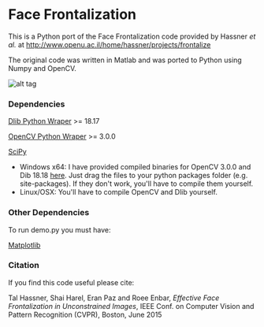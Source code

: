 # Face Frontalization
This is a Python port of the Face Frontalization code provided by Hassner *et al.* at http://www.openu.ac.il/home/hassner/projects/frontalize

The original code was written in Matlab and was ported to Python using Numpy and OpenCV.

![alt tag](https://raw.githubusercontent.com/dougsouza/face-frontalization/master/example.png)

### Dependencies
[Dlib Python Wraper](http://dlib.net) >= 18.17

[OpenCV Python Wraper](http://opencv.org/downloads.html) >= 3.0.0

[SciPy](http://www.scipy.org/install.html)


- Windows x64: I have provided compiled binaries for OpenCV 3.0.0 and Dib 18.18 [here](https://drive.google.com/file/d/0B7pvh2tbCWLLdElLYURTODdZSzg/view?usp=sharing). Just drag the files to your python packages folder (e.g. site-packages). If they don't work, you'll have to compile them yourself.
- Linux/OSX: You'll have to compile OpenCV and Dlib yourself.

### Other Dependencies
To run demo.py you must have:

[Matplotlib](http://matplotlib.org/)

### Citation
If you find this code useful please cite:

Tal Hassner, Shai Harel, Eran Paz and Roee Enbar, *Effective Face Frontalization in Unconstrained Images*, IEEE Conf. on Computer Vision and Pattern Recognition (CVPR), Boston, June 2015
